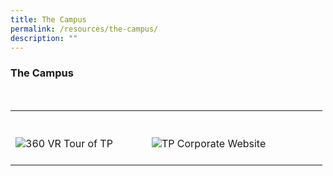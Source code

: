```yaml
---
title: The Campus
permalink: /resources/the-campus/
description: ""
---
```

### The Campus

<div>
    <table>
        <tr>
            <td style="max-width:33%; vertical-align:bottom; border:none"><br>
                <a href="https://www.tp.edu.sg/vrtour/" style="text-decoration: none">
                    <image src="/images/Headers/360 VR Tour of TP.png" style="display:block;margin-left:auto;margin-right:auto;" alt="360 VR Tour of TP">
                    </image>
                </a>
            </td>
            <td style="max-width:33%; vertical-align:bottom; border:none"><br>
                <a href="https://www.tp.edu.sg"     style="text-decoration: none">
                    <image src="/images/Headers/TP Corporate Website.png" style="display:block;margin-left:auto;margin-right:auto;" alt="TP Corporate Website">
                    </image>
                </a>
            </td>
            <td style="max-width:33%; vertical-align:bottom; border:none"><br>
            </td>
        </tr>
    </table>
</div>